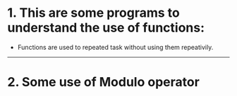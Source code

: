 # 1. This are some programs to understand the use of functions: 
   * Functions are used to repeated task without using them repeativily.
---
# 2. Some use of Modulo operator